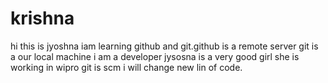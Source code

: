 # krishna
hi this is jyoshna iam learning github and git.github is a remote server git is a our local machine 
i am a developer 
jysosna is a very good girl she is working in wipro
git is scm
i will change new lin of code.
